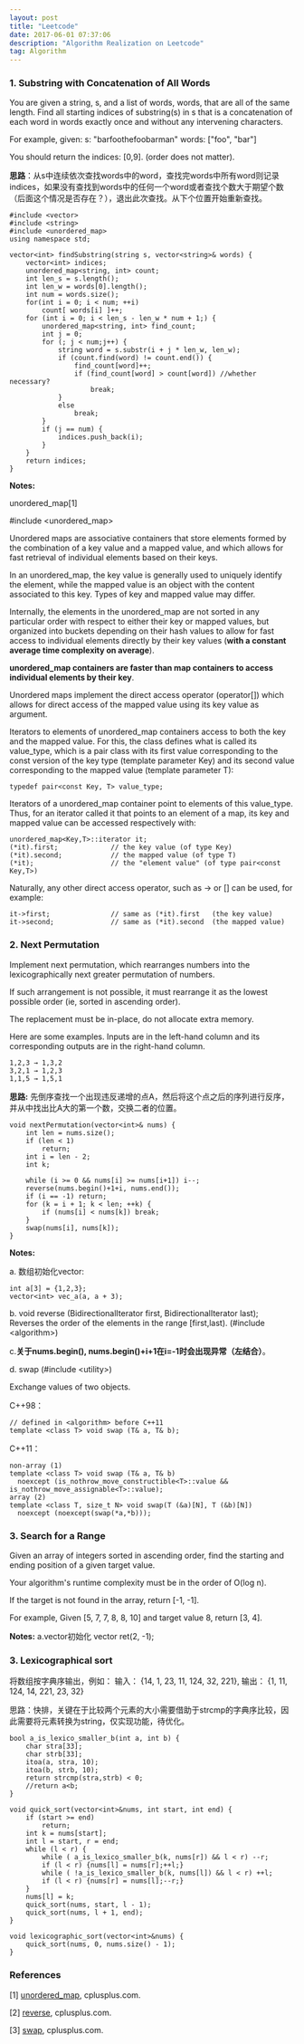 ```yaml
---
layout: post
title: "Leetcode"
date: 2017-06-01 07:37:06 
description: "Algorithm Realization on Leetcode"
tag: Algorithm
---
```



### 1. Substring with Concatenation of All Words

You are given a string, s, and a list of words, words, that are all of the same length. Find all starting indices of substring(s) in s that is a concatenation of each word in words exactly once and without any intervening characters.

For example, given:
s: "barfoothefoobarman"
words: ["foo", "bar"]

You should return the indices: [0,9].
(order does not matter).

**思路**：从s中连续依次查找words中的word，查找完words中所有word则记录indices，如果没有查找到words中的任何一个word或者查找个数大于期望个数（后面这个情况是否存在？），退出此次查找。从下个位置开始重新查找。

	#include <vector>
	#include <string>
	#include <unordered_map>
	using namespace std;
	
	vector<int> findSubstring(string s, vector<string>& words) {
		vector<int> indices;
		unordered_map<string, int> count;
		int len_s = s.length();
		int len_w = words[0].length();
		int num = words.size();
		for(int i = 0; i < num; ++i)
			count[ words[i] ]++;
		for (int i = 0; i < len_s - len_w * num + 1;) {
			unordered_map<string, int> find_count;
			int j = 0;
			for (; j < num;j++) {
				string word = s.substr(i + j * len_w, len_w);
				if (count.find(word) != count.end()) {
					find_count[word]++;
					if (find_count[word] > count[word]) //whether necessary?
						break;
				}
				else
					break;
			}
			if (j == num) {
				indices.push_back(i);
			}
		}
		return indices;	
	}

**Notes:**

unordered_map[1]

\#include <unordered_map\>

Unordered maps are associative containers that store elements formed by the combination of a key value and a mapped value, and which allows for fast retrieval of individual elements based on their keys.

In an unordered_map, the key value is generally used to uniquely identify the element, while the mapped value is an object with the content associated to this key. Types of key and mapped value may differ.

Internally, the elements in the unordered_map are not sorted in any particular order with respect to either their key or mapped values, but organized into buckets depending on their hash values to allow for fast access to individual elements directly by their key values (**with a constant average time complexity on average**).

**unordered_map containers are faster than map containers to access individual elements by their key**.

Unordered maps implement the direct access operator (operator[]) which allows for direct access of the mapped value using its key value as argument.

Iterators to elements of unordered_map containers access to both the key and the mapped value. For this, the class defines what is called its value_type, which is a pair class with its first value corresponding to the const version of the key type (template parameter Key) and its second value corresponding to the mapped value (template parameter T):

	typedef pair<const Key, T> value_type;

Iterators of a unordered_map container point to elements of this value_type. Thus, for an iterator called it that points to an element of a map, its key and mapped value can be accessed respectively with:

	unordered_map<Key,T>::iterator it;
	(*it).first;             // the key value (of type Key)
	(*it).second;            // the mapped value (of type T)
	(*it);                   // the "element value" (of type pair<const Key,T>)

Naturally, any other direct access operator, such as -> or [] can be used, for example:

	it->first;               // same as (*it).first   (the key value)
	it->second;              // same as (*it).second  (the mapped value) 


### 2. Next Permutation

Implement next permutation, which rearranges numbers into the lexicographically next greater permutation of numbers.

If such arrangement is not possible, it must rearrange it as the lowest possible order (ie, sorted in ascending order).

The replacement must be in-place, do not allocate extra memory.

Here are some examples. Inputs are in the left-hand column and its corresponding outputs are in the right-hand column.

	1,2,3 → 1,3,2
	3,2,1 → 1,2,3
	1,1,5 → 1,5,1

**思路:**
先倒序查找一个出现违反递增的点A，然后将这个点之后的序列进行反序，并从中找出比A大的第一个数，交换二者的位置。

    void nextPermutation(vector<int>& nums) {
    	int len = nums.size();
    	if (len < 1)
    		return;
    	int i = len - 2;
    	int k;
    
    	while (i >= 0 && nums[i] >= nums[i+1]) i--;
    	reverse(nums.begin()+1+i, nums.end());
    	if (i == -1) return;
    	for (k = i + 1; k < len; ++k) {
    		if (nums[i] < nums[k]) break;
    	}
    	swap(nums[i], nums[k]);
    }

**Notes:**

a. 数组初始化vector: 

	int a[3] = {1,2,3};
	vector<int> vec_a(a, a + 3);

b. void reverse (BidirectionalIterator first, BidirectionalIterator last); Reverses the order of the elements in the range [first,last). (#include <algorithm\>)

c.**关于nums.begin(), nums.begin()+i+1在i=-1时会出现异常（左结合）**。

d. swap (#include <utility\>)

Exchange values of two objects.

C++98：

	// defined in <algorithm> before C++11
	template <class T> void swap (T& a, T& b);

C++11：

	non-array (1)	
	template <class T> void swap (T& a, T& b)
	  noexcept (is_nothrow_move_constructible<T>::value && is_nothrow_move_assignable<T>::value);
	array (2)	
	template <class T, size_t N> void swap(T (&a)[N], T (&b)[N])
	  noexcept (noexcept(swap(*a,*b)));

### 3. Search for a Range
Given an array of integers sorted in ascending order, find the starting and ending position of a given target value.

Your algorithm's runtime complexity must be in the order of O(log n).

If the target is not found in the array, return [-1, -1].

For example,
Given [5, 7, 7, 8, 8, 10] and target value 8,
return [3, 4].



**Notes:**
a.vector初始化
vector<int> ret(2, -1);

### 3. Lexicographical sort
将数组按字典序输出，例如：
输入： {14, 1, 23, 11, 124, 32, 221}, 
输出： {1, 11, 124, 14, 221, 23, 32}

思路：快排，关键在于比较两个元素的大小需要借助于strcmp的字典序比较，因此需要将元素转换为string，仅实现功能，待优化。

	bool a_is_lexico_smaller_b(int a, int b) {
		char stra[33];
		char strb[33];
		itoa(a, stra, 10);
		itoa(b, strb, 10);
		return strcmp(stra,strb) < 0;
		//return a<b;
	}
	
	void quick_sort(vector<int>&nums, int start, int end) {
		if (start >= end) 
			return;
		int k = nums[start];
		int l = start, r = end;
		while (l < r) {
			while ( a_is_lexico_smaller_b(k, nums[r]) && l < r) --r;
			if (l < r) {nums[l] = nums[r];++l;}
			while ( !a_is_lexico_smaller_b(k, nums[l]) && l < r) ++l;
			if (l < r) {nums[r] = nums[l];--r;}
		}
		nums[l] = k;
		quick_sort(nums, start, l - 1);
		quick_sort(nums, l + 1, end);
	}
	
	void lexicographic_sort(vector<int>&nums) {
		quick_sort(nums, 0, nums.size() - 1);
	}


### References

[1] [unordered_map](http://www.cplusplus.com/reference/unordered_map/unordered_map/), cplusplus.com.

[2] [reverse](http://www.cplusplus.com/reference/algorithm/reverse/), cplusplus.com.

[3] [swap](http://www.cplusplus.com/reference/utility/swap/), cplusplus.com.